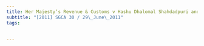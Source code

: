 ```yaml
---
title: Her Majesty’s Revenue & Customs v Hashu Dhalomal Shahdadpuri and another 
subtitle: "[2011] SGCA 30 / 29\_June\_2011"
tags:


---
```


